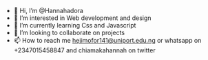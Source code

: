 - 👋 Hi, I’m @Hannahadora
- 👀 I’m interested in Web development and design
- 🌱 I’m currently learning Css and Javascript
- 💞️ I’m looking to collaborate on projects
- 📫 How to reach me hejimofor141@uniport.edu.ng or whatsapp on +2347015458847 and chiamakahannah on twitter

<!---
Hannahadora/Hannahadora is a ✨ special ✨ repository because its `README.md` (this file) appears on your GitHub profile.
You can click the Preview link to take a look at your changes.
--->
